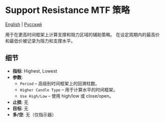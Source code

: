 # Support Resistance MTF 策略
[English](README.md) | [Русский](README_ru.md)

用于在更高时间框架上计算支撑和阻力区域的辅助策略。 在设定周期内的最高价和最低价被记录为阻力和支撑水平。

## 细节

- **指标**: Highest, Lowest
- **参数**:
  - `Period` – 高级别时间框架上的回溯柱数。
  - `Higher Candle Type` – 用于计算水平的时间框架。
  - `Use High/Low` – 使用 high/low 或 close/open。
- **止损**: 无
- **目标**: 无
- **多/空**: 无（仅指示器）


